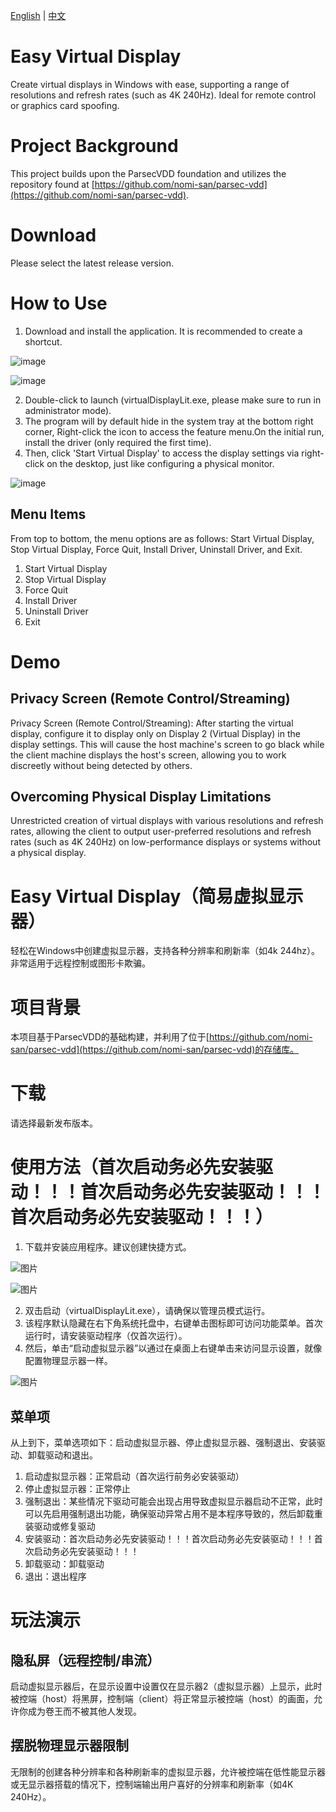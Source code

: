 [English](#english) | [中文](#中文)

<a name="english"></a>

# Easy Virtual Display

Create virtual displays in Windows with ease, supporting a range of resolutions and refresh rates (such as 4K 240Hz). Ideal for remote control or graphics card spoofing.

# Project Background

This project builds upon the ParsecVDD foundation and utilizes the repository found at [https://github.com/nomi-san/parsec-vdd](https://github.com/nomi-san/parsec-vdd).

# Download

Please select the latest release version.


# How to Use

1. Download and install the application. It is recommended to create a shortcut.

![image](https://github.com/KtzeAbyss/Easy-Virtual-Display/assets/46898226/e79caa33-480c-486e-b63e-f23abeeef3e3)



![image](https://github.com/KtzeAbyss/Easy-Virtual-Display/assets/46898226/4aff971b-b1ef-4aa4-a04d-43b09df850ea)


2. Double-click to launch (virtualDisplayLit.exe, please make sure to run in administrator mode).
3. The program will by default hide in the system tray at the bottom right corner, Right-click the icon to access the feature menu.On the initial run, install the driver (only required the first time).
4. Then, click 'Start Virtual Display' to access the display settings via right-click on the desktop, just like configuring a physical monitor.

![image](https://github.com/KtzeAbyss/Easy-Virtual-Display/assets/46898226/3471d425-ae62-48b4-be8a-7c0106fb06b1)

## Menu Items 
From top to bottom, the menu options are as follows: Start Virtual Display, Stop Virtual Display, Force Quit, Install Driver, Uninstall Driver, and Exit.
1. Start Virtual Display
2. Stop Virtual Display
3. Force Quit
4. Install Driver
5. Uninstall Driver
6. Exit

# Demo

## Privacy Screen (Remote Control/Streaming)

Privacy Screen (Remote Control/Streaming): After starting the virtual display, configure it to display only on Display 2 (Virtual Display) in the display settings. This will cause the host machine's screen to go black while the client machine displays the host's screen, allowing you to work discreetly without being detected by others.

## Overcoming Physical Display Limitations
Unrestricted creation of virtual displays with various resolutions and refresh rates, allowing the client to output user-preferred resolutions and refresh rates (such as 4K 240Hz) on low-performance displays or systems without a physical display.

<a name="中文"></a>

# Easy Virtual Display（简易虚拟显示器）

轻松在Windows中创建虚拟显示器，支持各种分辨率和刷新率（如4k 244hz）。非常适用于远程控制或图形卡欺骗。

# 项目背景

本项目基于ParsecVDD的基础构建，并利用了位于[https://github.com/nomi-san/parsec-vdd](https://github.com/nomi-san/parsec-vdd)的存储库。

# 下载

请选择最新发布版本。

# 使用方法（首次启动务必先安装驱动！！！首次启动务必先安装驱动！！！首次启动务必先安装驱动！！！）

1. 下载并安装应用程序。建议创建快捷方式。

![图片](https://github.com/KtzeAbyss/Easy-Virtual-Display/assets/46898226/e79caa33-480c-486e-b63e-f23abeeef3e3)

![图片](https://github.com/KtzeAbyss/Easy-Virtual-Display/assets/46898226/4aff971b-b1ef-4aa4-a04d-43b09df850ea)

2. 双击启动（virtualDisplayLit.exe），请确保以管理员模式运行。
3. 该程序默认隐藏在右下角系统托盘中，右键单击图标即可访问功能菜单。首次运行时，请安装驱动程序（仅首次运行）。
4. 然后，单击“启动虚拟显示器”以通过在桌面上右键单击来访问显示设置，就像配置物理显示器一样。

![图片](https://github.com/KtzeAbyss/Easy-Virtual-Display/assets/46898226/3471d425-ae62-48b4-be8a-7c0106fb06b1)

## 菜单项

从上到下，菜单选项如下：启动虚拟显示器、停止虚拟显示器、强制退出、安装驱动、卸载驱动和退出。
1. 启动虚拟显示器：正常启动（首次运行前务必安装驱动）
2. 停止虚拟显示器：正常停止
3. 强制退出：某些情况下驱动可能会出现占用导致虚拟显示器启动不正常，此时可以先启用强制退出功能，确保驱动异常占用不是本程序导致的，然后卸载重装驱动或修复驱动
4. 安装驱动：首次启动务必先安装驱动！！！首次启动务必先安装驱动！！！首次启动务必先安装驱动！！！
5. 卸载驱动：卸载驱动
6. 退出：退出程序

# 玩法演示

## 隐私屏（远程控制/串流）

启动虚拟显示器后，在显示设置中设置仅在显示器2（虚拟显示器）上显示，此时被控端（host）将黑屏，控制端（client）将正常显示被控端（host）的画面，允许你成为卷王而不被其他人发现。

## 摆脱物理显示器限制

无限制的创建各种分辨率和各种刷新率的虚拟显示器，允许被控端在低性能显示器或无显示器搭载的情况下，控制端输出用户喜好的分辨率和刷新率（如4K 240Hz）。
